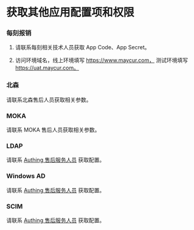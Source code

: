 # 获取其他应用配置项和权限

<LastUpdated/>

### 每刻报销

1. 请联系每刻相关技术人员获取 App Code、App Secret。

2. 访问环境域名，线上环境填写 https://www.maycur.com， 测试环境填写 https://uat.maycur.com。




### 北森

请联系北森售后人员获取相关参数。




### MOKA

请联系 MOKA 售后人员获取相关参数。




### LDAP

请联系 <a href="mailto:csm@authing.cn">Authing 售后服务人员</a> 获取配置。




### Windows AD

请联系 [Authing 售后服务人员](csm@authing.cn) 获取配置。




### SCIM

请联系 [Authing 售后服务人员](csm@authing.cn) 获取配置。